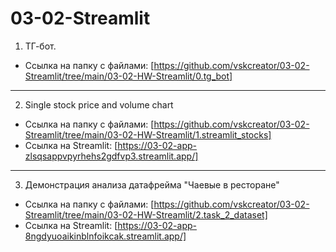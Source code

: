 # 03-02-Streamlit
1. ТГ-бот.
- Ссылка на папку с файлами: [https://github.com/vskcreator/03-02-Streamlit/tree/main/03-02-HW-Streamlit/0.tg_bot]
- -------
2. Single stock price and volume chart
- Ссылка на папку с файлами: [https://github.com/vskcreator/03-02-Streamlit/tree/main/03-02-HW-Streamlit/1.streamlit_stocks]
- Ссылка на Streamlit: [https://03-02-app-zlsqsappvpyrhehs2gdfvp3.streamlit.app/]
- -------
3. Демонстрация анализа датафрейма "Чаевые в ресторане"
- Ссылка на папку с файлами: [https://github.com/vskcreator/03-02-Streamlit/tree/main/03-02-HW-Streamlit/2.task_2_dataset]
- Ссылка на Streamlit: [https://03-02-app-8ngdyuoaikinblnfoikcak.streamlit.app/]
  
